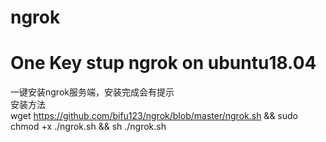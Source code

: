 # ngrok
# One Key stup ngrok on ubuntu18.04
一键安装ngrok服务端，安装完成会有提示<br>
安装方法<br>
wget https://github.com/bifu123/ngrok/blob/master/ngrok.sh && sudo chmod +x ./ngrok.sh && sh ./ngrok.sh
